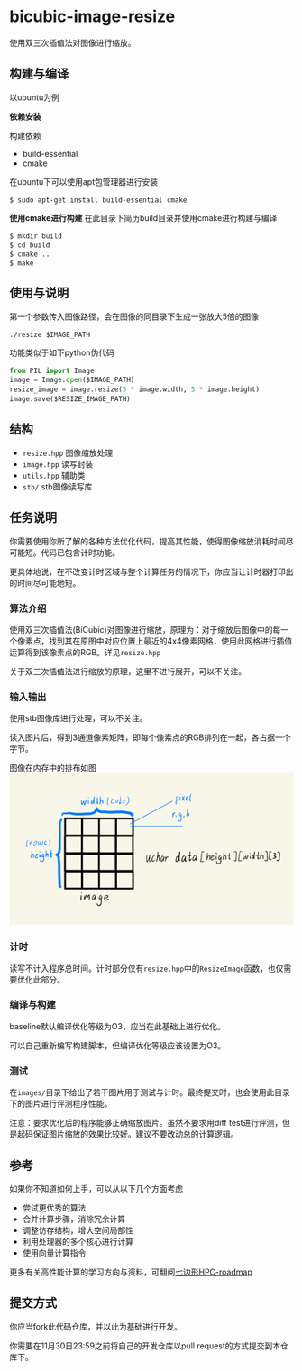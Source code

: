 # bicubic-image-resize

使用双三次插值法对图像进行缩放。


## 构建与编译

以ubuntu为例

**依赖安装**

构建依赖
- build-essential
- cmake

在ubuntu下可以使用apt包管理器进行安装
```shell
$ sudo apt-get install build-essential cmake
```

**使用cmake进行构建**
在此目录下简历build目录并使用cmake进行构建与编译
```shell
$ mkdir build
$ cd build
$ cmake ..
$ make
```
## 使用与说明


第一个参数传入图像路径，会在图像的同目录下生成一张放大5倍的图像

```shell
./resize $IMAGE_PATH
```


功能类似于如下python伪代码
```python
from PIL import Image
image = Image.open($IMAGE_PATH)
resize_image = image.resize(5 * image.width, 5 * image.height)
image.save($RESIZE_IMAGE_PATH)

```


## 结构

- `resize.hpp` 图像缩放处理
- `image.hpp` 读写封装
- `utils.hpp` 辅助类
- `stb/` stb图像读写库

## 任务说明

你需要使用你所了解的各种方法优化代码，提高其性能，使得图像缩放消耗时间尽可能短。代码已包含计时功能。

更具体地说，在不改变计时区域与整个计算任务的情况下，你应当让计时器打印出的时间尽可能地短。
### 算法介绍

使用双三次插值法(BiCubic)对图像进行缩放，原理为：对于缩放后图像中的每一个像素点，找到其在原图中对应位置上最近的4x4像素网格，使用此网格进行插值运算得到该像素点的RGB。详见`resize.hpp`

关于双三次插值法进行缩放的原理，这里不进行展开，可以不关注。

### 输入输出

使用stb图像库进行处理，可以不关注。

读入图片后，得到3通道像素矩阵，即每个像素点的RGB排列在一起，各占据一个字节。

图像在内存中的排布如图
![RBGImage](./docs/image.png)

### 计时

读写不计入程序总时间。计时部分仅有`resize.hpp`中的`ResizeImage`函数，也仅需要优化此部分。

### 编译与构建

baseline默认编译优化等级为O3，应当在此基础上进行优化。

可以自己重新编写构建脚本，但编译优化等级应该设置为O3。

### 测试

在`images/`目录下给出了若干图片用于测试与计时。最终提交时，也会使用此目录下的图片进行评测程序性能。

注意：要求优化后的程序能够正确缩放图片。虽然不要求用diff test进行评测，但是起码保证图片缩放的效果比较好。建议不要改动总的计算逻辑。


## 参考

如果你不知道如何上手，可以从以下几个方面考虑
- 尝试更优秀的算法
- 合并计算步骤，消除冗余计算
- 调整访存结构，增大空间局部性
- 利用处理器的多个核心进行计算
- 使用向量计算指令

更多有关高性能计算的学习方向与资料，可翻阅[七边形HPC-roadmap](https://heptagonhust.github.io/HPC-roadmap/)

## 提交方式

你应当fork此代码仓库，并以此为基础进行开发。

你需要在11月30日23:59之前将自己的开发仓库以pull request的方式提交到本仓库下。

